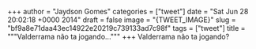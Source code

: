 
+++
author = "Jaydson Gomes"
categories = ["tweet"]
date = "Sat Jun 28 20:02:18 +0000 2014"
draft = false
image = "{TWEET_IMAGE}"
slug = "bf9a8e71daa43ec14922e20219c739133ad7c98f"
tags = ["tweet"]
title = """Valderrama não ta jogando..."""
+++
Valderrama não ta jogando?
